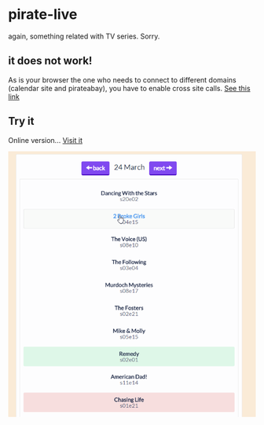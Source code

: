 pirate-live
===========

again, something related with TV series. Sorry.

## it does not work!
As is your browser the one who needs to connect to different domains (calendar site and pirateabay), you have to enable cross site calls. [See this link](https://blog.nraboy.com/2014/08/bypass-cors-errors-testing-apis-locally/)

## Try it
Online version... [Visit it](http://angel-git.github.io/pirate-live/)

![screen](screenshot.png)

